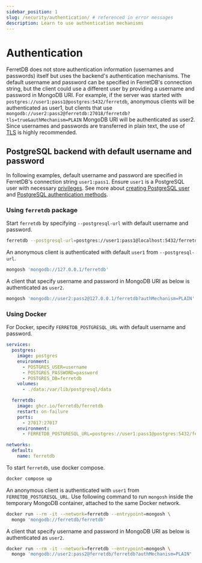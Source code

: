 ```yaml
---
sidebar_position: 1
slug: /security/authentication/ # referenced in error messages
description: Learn to use authentication mechanisms
---
```


# Authentication

FerretDB does not store authentication information (usernames and passwords) itself but uses the backend's authentication mechanisms.
The default username and password can be specified in FerretDB's connection string,
but the client could use a different user by providing a username and password in MongoDB URI.
For example, if the server was started with `postgres://user1:pass1@postgres:5432/ferretdb`,
anonymous clients will be authenticated as user1,
but clients that use `mongodb://user2:pass2@ferretdb:27018/ferretdb?tls=true&authMechanism=PLAIN` MongoDB URI will be authenticated as user2.
Since usernames and passwords are transferred in plain text,
the use of [TLS](../security/tls-connections.md) is highly recommended.

## PostgreSQL backend with default username and password

In following examples, default username and password are specified in FerretDB's connection string `user1:pass1`.
Ensure `user1` is a PostgreSQL user with necessary
[privileges](https://www.postgresql.org/docs/current/sql-grant.html).
See more about [creating PostgreSQL user](https://www.postgresql.org/docs/current/sql-createuser.html)
and [PostgreSQL authentication methods](https://www.postgresql.org/docs/current/auth-methods.html).

### Using `ferretdb` package

Start `ferretdb` by specifying `--postgresql-url` with default username and password.

```sh
ferretdb --postgresql-url=postgres://user1:pass1@localhost:5432/ferretdb
```

An anonymous client is authenticated with default `user1` from `--postgresql-url`.

```sh
mongosh 'mongodb://127.0.0.1/ferretdb'
```

A client that specify username and password in MongoDB URI as below is authenticated as `user2`.

```sh
mongosh 'mongodb://user2:pass2@127.0.0.1/ferretdb?authMechanism=PLAIN'
```

### Using Docker

For Docker, specify `FERRETDB_POSTGRESQL_URL` with default username and password.

```yaml
services:
  postgres:
    image: postgres
    environment:
      - POSTGRES_USER=username
      - POSTGRES_PASSWORD=password
      - POSTGRES_DB=ferretdb
    volumes:
      - ./data:/var/lib/postgresql/data

  ferretdb:
    image: ghcr.io/ferretdb/ferretdb
    restart: on-failure
    ports:
      - 27017:27017
    environment:
      - FERRETDB_POSTGRESQL_URL=postgres://user1:pass1@postgres:5432/ferretdb

networks:
  default:
    name: ferretdb
```

To start `ferretdb`, use docker compose.

```sh
docker compose up
```

An anonymous client is authenticated with `user1` from `FERRETDB_POSTGRESQL_URL`.
Use following command to run `mongosh` inside the temporary MongoDB container,
attached to the same Docker network.

```sh
docker run --rm -it --network=ferretdb --entrypoint=mongosh \
  mongo 'mongodb://ferretdb/ferretdb'
```

A client that specify username and password in MongoDB URI as below is authenticated as `user2`.

```sh
docker run --rm -it --network=ferretdb --entrypoint=mongosh \
  mongo 'mongodb://user2:pass2@ferretdb/ferretdb?authMechanism=PLAIN'
```
